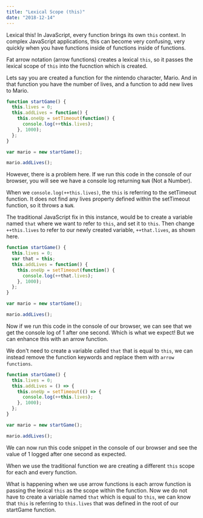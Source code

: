 ```yaml
---
title: "Lexical Scope (this)"
date: "2018-12-14"
---
```


Lexical this! In JavaScript, every function brings its own `this` context. In complex JavaScript applications, this can become very confusing, very quickly when you have functions inside of functions inside of functions.

Fat arrow notation (arrow functions) creates a lexical `this`, so it passes the lexical scope of `this` into the fucnction which is created.

Lets say you are created a function for the nintendo character, Mario. And in that function you have the number of lives, and a function to add new lives to Mario.

```js
function startGame() {
  this.lives = 0;
  this.addLives = function() {
    this.oneUp = setTimeout(function() {
      console.log(++this.lives);
    }, 1000);
  };
}

var mario = new startGame();

mario.addLives();
```

However, there is a problem here. If we run this code in the console of our browser, you will see we have a console log returning `NaN` (Not a Number).

When we `console.log(++this.lives)`, the `this` is referring to the setTimeout function. It does not find any lives property defined within the setTimeout function, so it throws a `NaN`.

The traditional JavaScript fix in this instance, would be to create a variable named `that` where we want to refer to `this`, and set it to `this`. Then change `++this.lives` to refer to our newly created variable, `++that.lives`, as shown here.

```js
function startGame() {
  this.lives = 0;
  var that = this;
  this.addLives = function() {
    this.oneUp = setTimeout(function() {
      console.log(++that.lives);
    }, 1000);
  };
}

var mario = new startGame();

mario.addLives();
```

Now if we run this code in the console of our browser, we can see that we get the console log of 1 after one second. Which is what we expect! But we can enhance this with an arrow function.

We don't need to create a variable called `that` that is equal to `this`, we can instead remove the function keywords and replace them with `arrow functions`.

```js
function startGame() {
  this.lives = 0;
  this.addLives = () => {
    this.oneUp = setTimeout(() => {
      console.log(++this.lives);
    }, 1000);
  };
}

var mario = new startGame();

mario.addLives();
```

We can now run this code snippet in the console of our browser and see the value of 1 logged after one second as expected.

When we use the traditional function we are creating a different `this` scope for each and every function.

What is happening when we use arrow functions is each arrow function is passing the lexical `this` as the scope within the function. Now we do not have to create a variable named `that` which is equal to `this`, we can know that `this` is referring to `this.lives` that was defined in the root of our startGame function.
